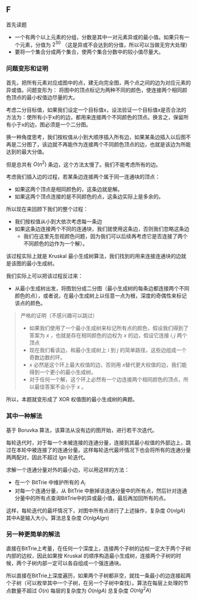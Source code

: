 ## F

首先读题

* 一个有两个以上元素的分组，分数是其中一对元素异或的最小值。如果只有一个元素，分值为 $2^30$ （这是异或不会达到的分值，所以可以当做无穷大处理）
* 要将一个集合分成两个集合，使两个集合分数中的较小值尽量大。

### 问题变形和证明

首先，把所有元素对应成图中的点，建无向完全图，两个点之间的边为对应元素的异或值。问题变形为： 将图中的顶点标记为两种不同的颜色，使连接两个相同颜色顶点的最小权值边尽量的大。

考虑二分目标值，如果我们设定一个目标值x，设法验证一个目标值x是否合法的方法为：使所有小于x的的边，都用来连接两个不同颜色的顶点。换言之，保留所有小于x的边，图必须是一个二分图。

换一种角度思考，我们按权值从小到大顺序插入所有边，如果某条边插入以后图不再是二分图了，该边就不再能作为连接两个不同颜色顶点的边，也就是该边为所能达到的最大分值。

但是总共有 $O(n^2)$ 条边，这个方法太慢了。我们不能考虑所有的边。

考虑我们插入边的过程，若某条边连接两个属于同一连通块的顶点：

* 如果这两个顶点是相同颜色的，这条边就是解。
* 如果这两个顶点连接的是不同颜色的点，这条边实际上是多余的。

所以现在来回顾下我们的整个过程：

* 我们按权值从小到大依次考虑每一条边
* 如果这条边连接两个不同的连通块，我们就使用这条边，否则我们忽略这条边
    * 我们在这里先忽视颜色问题，因为我们可以后续再考虑它是否连接了两个不同颜色的边作为一个解）。

该过程实际上就是 Kruskal 最小生成树算法，我们找到的用来连接连通块的边就是该图的最小生成树。

我们实际上可以把该过程反过来：

* 从最小生成树出发，将图划分成二分图（最小生成树的每条边都连接两个不同颜色的点），或者说，在最小生成树上以任意一点为根，深度的奇偶性来标记该点的颜色。

> 严格的证明（不感兴趣可以跳过）
> * 如果我们使用了一个最小生成树来标记所有点的颜色，假设我们得到了答案为 $x$ ，也就是存在相同颜色的边权为 $x$ 的边，假设它连接 $i,j$ 两个顶点
> * 现在我们看该边，和最小生成树上 $i$ 到 $j$ 的简单路径，这些边组成一个奇数边数的环。
> * $x$ 必然是这个环上最大权值的边，否则用 $x$替代更大权值的边，我们能得到一个更小的最小生成树。
> * 对于任何一个解，这个环上必然有一个边连接两个相同颜色的顶点，所以最佳答案不会小于 $x$ 。

所以，本题就变形成了 XOR 权值图的最小生成树的典题。

### 其中一种解法

基于 Boruvka 算法，该算法从没有边的图开始，进行若干次迭代。

每轮迭代时，对于每一个未被连接的连通分量，连接到其最小权值的外部边上，跳过在本轮中被连接了的连通分量。这样每轮迭代最坏情况下也会将所有的连通分量两两配对，因此不超过 $lg{n}$ 轮迭代。

求解一个连通分量对外的最小边，可以用这样的方法：

* 在一个 BitTrie 中维护所有的 $A_i$ 
* 对每一个连通分量，从 BitTrie 中删掉该连通分量中的所有点，然后针对连通分量中的所有点查询BitTrie中的异或最小值，最后再加回所有的点。

这样，每轮迭代的最坏情况下，对图中所有点进行了上述操作，复杂度 $O(nlgA)$ 其中A是输入大小。算法总复杂度 $O(nlgAlgn)$

### 另一种更简单的解法

直接在BitTrie上考量，在任何一个深度上，连接两个子树的边权一定大于两个子树内部的边权，因此如果按 Kruskal 的顺序构造最小生成树，连接两个子树的时候，两个子树内部一定可以各自组成一个强连通块。

所以直接在BitTrie上深度遍历，如果两个子树都非空，就找一条最小的边连接起两个子树（可以枚举其中一个子树，在另一个子树中查找）。算法在每层上处理的节点数量不超过 $O(n)$ 每层的复杂度为 $O(nlgA)$ 总复杂度 $O(nlg^2A)$

